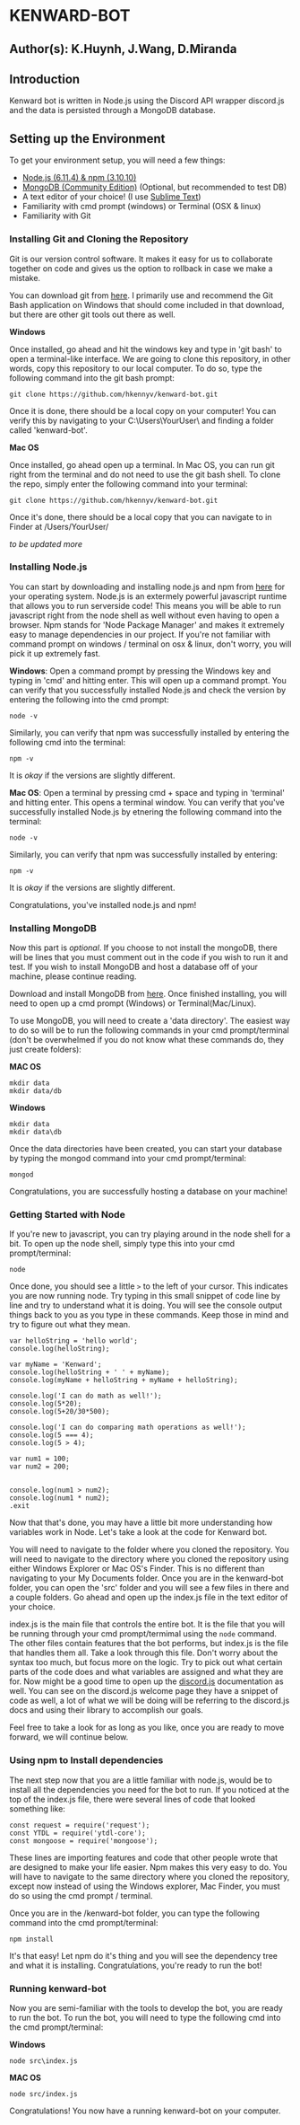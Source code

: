 # KENWARD-BOT
## Author(s): K.Huynh, J.Wang, D.Miranda

## Introduction 
Kenward bot is written in Node.js using the Discord API wrapper discord.js and the data is persisted through a MongoDB database. 

## Setting up the Environment
To get your environment setup, you will need a few things: 
* [Node.js (6.11.4) & npm (3.10.10)](https://nodejs.org/en/download/ "Node.js Download")
* [MongoDB (Community Edition)](https://www.mongodb.com/download-center?jmp=nav#atlas) (Optional, but recommended to test DB)
* A text editor of your choice! (I use [Sublime Text](https://www.sublimetext.com/3))
* Familiarity with cmd prompt (windows) or Terminal (OSX & linux)
* Familiarity with Git

### Installing Git and Cloning the Repository
Git is our version control software. It makes it easy for us to collaborate together on code and gives us the option to rollback in case we make a mistake. 

You can download git from [here](https://git-scm.com/downloads). I primarily use and recommend the Git Bash application on Windows that should come included in that download, but there are other git tools out there as well. 

**Windows**

Once installed, go ahead and hit the windows key and type in 'git bash' to open a terminal-like interface. We are going to clone this repository, in other words, copy this repository to our local computer. To do so, type the following command into the git bash prompt: 

```git clone https://github.com/hkennyv/kenward-bot.git```

Once it is done, there should be a local copy on your computer! You can verify this by navigating to your C:\Users\YourUser\ and finding a folder called 'kenward-bot'.

**Mac OS**

Once installed, go ahead open up a terminal. In Mac OS, you can run git right from the terminal and do not need to use the git bash shell. To clone the repo, simply enter the following command into your terminal: 

```git clone https://github.com/hkennyv/kenward-bot.git```

Once it's done, there should be a local copy that you can navigate to in Finder at /Users/YourUser/

_to be updated more_

### Installing Node.js
You can start by downloading and installing node.js and npm from [here](https://nodejs.org/en/download/) for your operating system. Node.js is an extermely powerful javascript runtime that allows you to run serverside code! This means you will be able to run javascript right from the node shell as well without even having to open a browser. Npm stands for 'Node Package Manager' and makes it extremely easy to manage dependencies in our project. If you're not familiar with command prompt on windows / terminal on osx & linux, don't worry, you will pick it up extremely fast. 

**Windows**: Open a command prompt by pressing the Windows key and typing in 'cmd' and hitting enter. This will open up a command prompt. You can verify that you successfully installed Node.js and check the version by entering the following into the cmd prompt:

```node -v``` 

Similarly, you can verify that npm was successfully installed by entering the following cmd into the terminal:

```npm -v```

It is _okay_ if the versions are slightly different. 

**Mac OS**: Open a terminal by pressing cmd + space and typing in 'terminal' and hitting enter. This opens a terminal window. You can verify that you've successfully installed Node.js by etnering the following command into the terminal:

```node -v```

Similarly, you can verify that npm was successfully installed by entering:

```npm -v```  

It is _okay_ if the versions are slightly different. 

Congratulations, you've installed node.js and npm!

### Installing MongoDB
Now this part is _optional_. If you choose to not install the mongoDB, there will be lines that you must comment out in the code if you wish to run it and test. If you wish to install MongoDB and host a database off of your machine, please continue reading.

Download and install MongoDB from [here](https://www.mongodb.com/download-center?jmp=nav#community). Once finished installing, you will need to open up a cmd prompt (Windows) or Terminal(Mac/Linux). 

To use MongoDB, you will need to create a 'data directory'. The easiest way to do so will be to run the following commands in your cmd prompt/terminal (don't be overwhelmed if you do not know what these commands do, they just create folders):

**MAC OS**
```cd ~
mkdir data
mkdir data/db
```
**Windows**
```cd ~
mkdir data
mkdir data\db
```

Once the data directories have been created, you can start your database by typing the mongod command into your cmd prompt/terminal:

```mongod```

Congratulations, you are successfully hosting a database on your machine!

### Getting Started with Node
If you're new to javascript, you can try playing around in the node shell for a bit. To open up the node shell, simply type this into your cmd prompt/terminal:

```node```

Once done, you should see a little ```>``` to the left of your cursor. This indicates you are now running node. Try typing in this small snippet of code line by line and try to understand what it is doing. You will see the console output things back to you as you type in these commands. Keep those in mind and try to figure out what they mean. 

```console.log('hello world!');
var helloString = 'hello world'; 
console.log(helloString);

var myName = 'Kenward';
console.log(helloString + ' ' + myName);
console.log(myName + helloString + myName + helloString);

console.log('I can do math as well!');
console.log(5*20);
console.log(5+20/30*500);

console.log('I can do comparing math operations as well!');
console.log(5 === 4);
console.log(5 > 4);

var num1 = 100; 
var num2 = 200; 


console.log(num1 > num2);
console.log(num1 * num2);
.exit
```

Now that that's done, you may have a little bit more understanding how variables work in Node. Let's take a look at the code for Kenward bot. 

You will need to navigate to the folder where you cloned the repository. You will need to navigate to the directory where you cloned the repository using either Windows Explorer or Mac OS's Finder. This is no different than navigating to your My Documents folder. Once you are in the kenward-bot folder, you can open the 'src' folder and you will see a few files in there and a couple folders. Go ahead and open up the index.js file in the text editor of your choice. 

index.js is the main file that controls the entire bot. It is the file that you will be running through your cmd prompt/termimal using the ```node``` command. The other files contain features that the bot performs, but index.js is the file that handles them all. Take a look through this file. Don't worry about the syntax too much, but focus more on the logic. Try to pick out what certain parts of the code does and what variables are assigned and what they are for. Now might be a good time to open up the [discord.js](https://discord.js.org/#/docs/main/stable/general/welcome) documentation as well. You can see on the discord.js welcome page they have a snippet of code as well, a lot of what we will be doing will be referring to the discord.js docs and using their library to accomplish our goals. 

Feel free to take a look for as long as you like, once you are ready to move forward, we will continue below. 

### Using npm to Install dependencies
The next step now that you are a little familiar with node.js, would be to install all the dependencies you need for the bot to run. If you noticed at the top of the index.js file, there were several lines of code that looked something like: 

```const Discord = require('discord.js');
const request = require('request');
const YTDL = require('ytdl-core');
const mongoose = require('mongoose');
```

These lines are importing features and code that other people wrote that are designed to make your life easier. Npm makes this very easy to do. You will have to navigate to the same directory where you cloned the repository, except now instead of using the Windows explorer, Mac Finder, you must do so using the cmd prompt / terminal. 

Once you are in the /kenward-bot folder, you can type the following command into the cmd prompt/terminal:

```npm install```

It's that easy! Let npm do it's thing and you will see the dependency tree and what it is installing. Congratulations, you're ready to run the bot!

### Running kenward-bot 
Now you are semi-familiar with the tools to develop the bot, you are ready to run the bot. To run the bot, you will need to type the following cmd into the cmd prompt/terminal: 

**Windows**

```node src\index.js```

**MAC OS**

```node src/index.js```

Congratulations! You now have a running kenward-bot on your computer. 


